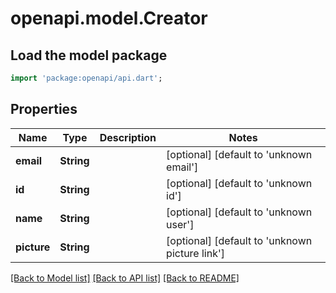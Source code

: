 # openapi.model.Creator

## Load the model package
```dart
import 'package:openapi/api.dart';
```

## Properties
Name | Type | Description | Notes
------------ | ------------- | ------------- | -------------
**email** | **String** |  | [optional] [default to 'unknown email']
**id** | **String** |  | [optional] [default to 'unknown id']
**name** | **String** |  | [optional] [default to 'unknown user']
**picture** | **String** |  | [optional] [default to 'unknown picture link']

[[Back to Model list]](../README.md#documentation-for-models) [[Back to API list]](../README.md#documentation-for-api-endpoints) [[Back to README]](../README.md)


